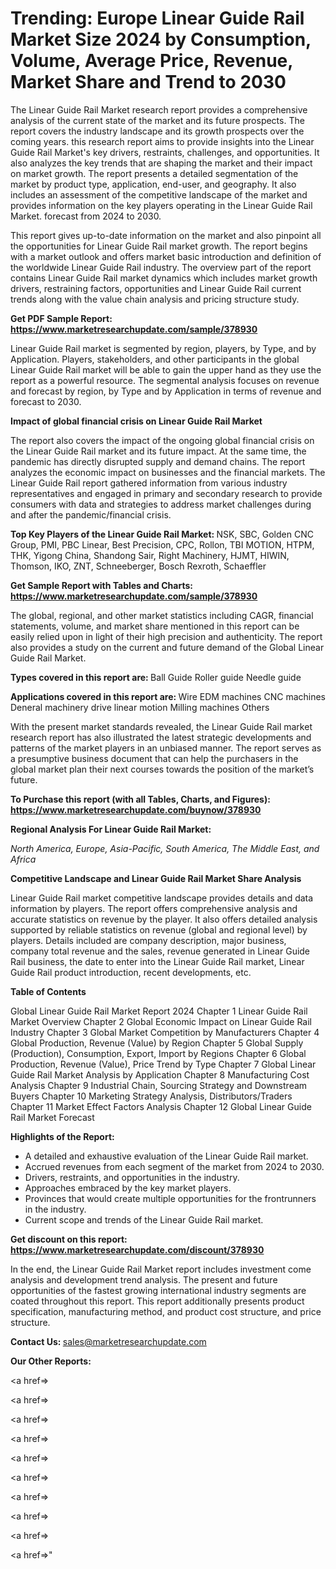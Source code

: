 # Trending: Europe Linear Guide Rail Market Size 2024 by Consumption, Volume, Average Price, Revenue, Market Share and Trend to 2030

The Linear Guide Rail Market research report provides a comprehensive analysis of the current state of the market and its future prospects. The report covers the industry landscape and its growth prospects over the coming years. this research report aims to provide insights into the Linear Guide Rail Market's key drivers, restraints, challenges, and opportunities. It also analyzes the key trends that are shaping the market and their impact on market growth. The report presents a detailed segmentation of the market by product type, application, end-user, and geography. It also includes an assessment of the competitive landscape of the market and provides information on the key players operating in the Linear Guide Rail Market. forecast from 2024 to 2030.

This report gives up-to-date information on the market and also pinpoint all the opportunities for Linear Guide Rail market growth. The report begins with a market outlook and offers market basic introduction and definition of the worldwide Linear Guide Rail industry. The overview part of the report contains Linear Guide Rail market dynamics which includes market growth drivers, restraining factors, opportunities and Linear Guide Rail current trends along with the value chain analysis and pricing structure study.

<strong><b>Get PDF Sample Report: <a href=https://www.marketresearchupdate.com/sample/378930>https://www.marketresearchupdate.com/sample/378930</a></b></strong>

Linear Guide Rail market is segmented by region, players, by Type, and by Application. Players, stakeholders, and other participants in the global Linear Guide Rail market will be able to gain the upper hand as they use the report as a powerful resource. The segmental analysis focuses on revenue and forecast by region, by Type and by Application in terms of revenue and forecast to 2030.

<strong><b>Impact of global financial crisis on Linear Guide Rail Market</b></strong>

The report also covers the impact of the ongoing global financial crisis on the Linear Guide Rail market and its future impact. At the same time, the pandemic has directly disrupted supply and demand chains. The report analyzes the economic impact on businesses and the financial markets. The Linear Guide Rail report gathered information from various industry representatives and engaged in primary and secondary research to provide consumers with data and strategies to address market challenges during and after the pandemic/financial crisis.

<strong><b>Top Key Players of the Linear Guide Rail Market:
</b></strong>NSK, SBC, Golden CNC Group, PMI, PBC Linear, Best Precision, CPC, Rollon, TBI MOTION, HTPM, THK, Yigong China, Shandong Sair, Right Machinery, HJMT, HIWIN, Thomson, IKO, ZNT, Schneeberger, Bosch Rexroth, Schaeffler<strong><b>
</b></strong>

<strong><b>Get Sample Report with Tables and Charts: <a href=https://www.marketresearchupdate.com/sample/378930>https://www.marketresearchupdate.com/sample/378930</a></b></strong>

The global, regional, and other market statistics including CAGR, financial statements, volume, and market share mentioned in this report can be easily relied upon in light of their high precision and authenticity. The report also provides a study on the current and future demand of the Global Linear Guide Rail Market.

<strong><b>Types covered in this report are:
</b></strong>Ball Guide
Roller guide
Needle guide<strong><b>
</b></strong>

<strong><b>Applications covered in this report are:
</b></strong>Wire EDM machines
CNC machines
Deneral machinery drive linear motion
Milling machines
Others<strong><b>
</b></strong>

With the present market standards revealed, the Linear Guide Rail market research report has also illustrated the latest strategic developments and patterns of the market players in an unbiased manner. The report serves as a presumptive business document that can help the purchasers in the global market plan their next courses towards the position of the market’s future.

<strong><b>To Purchase this report (with all Tables, Charts, and Figures): <a href=https://www.marketresearchupdate.com/buynow/378930>https://www.marketresearchupdate.com/buynow/378930</a></b></strong>

<strong><b>Regional Analysis For Linear Guide Rail Market:</b></strong>

<em><i>North America, Europe, Asia-Pacific, South America, The Middle East, and Africa</i></em>

<strong><b>Competitive Landscape and Linear Guide Rail Market Share Analysis</b></strong>

Linear Guide Rail market competitive landscape provides details and data information by players. The report offers comprehensive analysis and accurate statistics on revenue by the player. It also offers detailed analysis supported by reliable statistics on revenue (global and regional level) by players. Details included are company description, major business, company total revenue and the sales, revenue generated in Linear Guide Rail business, the date to enter into the Linear Guide Rail market, Linear Guide Rail product introduction, recent developments, etc.

<strong><b>Table of Contents</b></strong>

Global Linear Guide Rail Market Report 2024
Chapter 1 Linear Guide Rail Market Overview
Chapter 2 Global Economic Impact on Linear Guide Rail Industry
Chapter 3 Global Market Competition by Manufacturers
Chapter 4 Global Production, Revenue (Value) by Region
Chapter 5 Global Supply (Production), Consumption, Export, Import by Regions
Chapter 6 Global Production, Revenue (Value), Price Trend by Type
Chapter 7 Global Linear Guide Rail Market Analysis by Application
Chapter 8 Manufacturing Cost Analysis
Chapter 9 Industrial Chain, Sourcing Strategy and Downstream Buyers
Chapter 10 Marketing Strategy Analysis, Distributors/Traders
Chapter 11 Market Effect Factors Analysis
Chapter 12 Global Linear Guide Rail Market Forecast

<strong><b>Highlights of the Report:</b></strong>

- A detailed and exhaustive evaluation of the Linear Guide Rail market.
- Accrued revenues from each segment of the market from 2024 to 2030.
- Drivers, restraints, and opportunities in the industry.
- Approaches embraced by the key market players.
- Provinces that would create multiple opportunities for the frontrunners in the industry.
- Current scope and trends of the Linear Guide Rail market.

<strong><b>Get discount on this report: <a href=https://www.marketresearchupdate.com/discount/378930>https://www.marketresearchupdate.com/discount/378930</a></b></strong>

In the end, the Linear Guide Rail Market report includes investment come analysis and development trend analysis. The present and future opportunities of the fastest growing international industry segments are coated throughout this report. This report additionally presents product specification, manufacturing method, and product cost structure, and price structure.

<strong><b>Contact Us:
</b></strong>sales@marketresearchupdate.com

<strong>Our Other Reports:</strong>

<a href=></a>

<a href=></a>

<a href=></a>

<a href=></a>

<a href=></a>

<a href=></a>

<a href=></a>

<a href=></a>

<a href=></a>

<a href=></a>"
